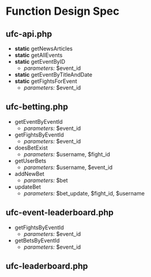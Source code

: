 # Function Design Spec

## ufc-api.php

* **static** getNewsArticles
* **static** getAllEvents
* **static** getEventByID
  * *parameters:* $event_id
* **static** getEventByTitleAndDate
* **static** getFightsForEvent
  * *parameters:* $event_id

## ufc-betting.php
* getEventByEventId
  * *parameters:* $event_id
* getFightsByEventId
  * *parameters:* $event_id
* doesBetExist
  * *parameters:* $username, $fight_id
* getUserBets
  * *parameters:* $username, $event_id
* addNewBet
  * *parameters:* $bet
* updateBet
  * *parameters:* $bet_update, $fight_id, $username

## ufc-event-leaderboard.php
* getFightsByEventId
  * *parameters:* $event_id
* getBetsByEventId
  * *parameters:* $event_id

## ufc-leaderboard.php
